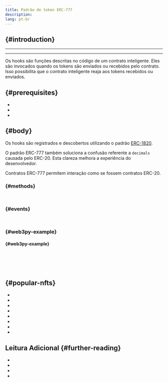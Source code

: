 ```yaml
---
title: Padrão de token ERC-777
description:
lang: pt-br
---
```


##  {#introduction}

****

****

Os hooks são funções descritas no código de um contrato inteligente. Eles são invocados quando os tokens são enviados ou recebidos pelo contrato. Isso possibilita que o contrato inteligente reaja aos tokens recebidos ou enviados.

##  {#prerequisites}

- []()
- []()
- []()

##  {#body}

Os hooks são registrados e descobertos utilizando o padrão [ERC-1820](https://eips.ethereum.org/EIPS/eip-1820).

O padrão ERC-777 também soluciona a confusão referente a `decimals` causada pelo ERC-20. Esta clareza melhora a experiência do desenvolvedor.

Contratos ERC-777 permitem interação como se fossem contratos ERC-20.

###  {#methods}

```solidity
    
```

###  {#events}

```solidity
    
```

###  {#web3py-example}

####  {#web3py-example}

```

```

```python




```

```python


```

##  {#popular-nfts}

-
-
-
-
-
-
-
-

## Leitura Adicional {#further-reading}

- []()
- []()
- []()
- []()

